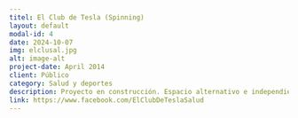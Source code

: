```yaml
---
titel: El Club de Tesla (Spinning)
layout: default
modal-id: 4
date: 2024-10-07
img: elclusal.jpg
alt: image-alt
project-date: April 2014
client: Público
category: Salud y deportes
description: Proyecto en construcción. Espacio alternativo e independiente para realizar indoor spinning. Para más información contáctanos a través del formulario de esta web o el link de este post.
link: https://www.facebook.com/ElClubDeTeslaSalud
---
```

